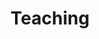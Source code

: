---
title: Teaching
summary: Courses I have taught
type: landing

cascade:
  - _target:
      kind: page
    params:
      show_breadcrumb: true

sections:
  - block: collection
    id: teaching
    content:
      title: Teaching
      text: >
        I taught in the Math Department at Western Washington University for 6 years (2014-2019). 
        Here is a list of courses I taught:
        
        - **MATH 112**: Algebra
        - **MATH 114**: Precalculus 1
      filters:
        folders:
          - teaching
    design:
      date_format: '2006'
      view: article-grid
      fill_image: false
      columns: 3
---